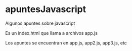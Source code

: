 # apuntesJavascript

Algunos apuntes sobre javascript

Es un index.html que llama a archivos app.js

Los apuntes se encuentran en app.js, app2.js, app3.js, etc
